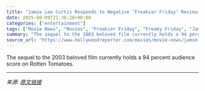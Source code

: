 ```yaml
---
title: "Jamie Lee Curtis Responds to Negative ‘Freakier Friday’ Review: “A Tad Harsh”"
date: 2025-08-09T21:36:28+08:00
categories: ["entertainment"]
tags: ["Movie News", "Movies", "Freakier Friday", "Freaky Friday", "Jamie Lee Curtis", "Lindsay Lohan"]
summary: "The sequel to the 2003 beloved film currently holds a 94 percent audience score on Rotten Tomatoes."
source_url: "https://www.hollywoodreporter.com/movies/movie-news/jamie-lee-curtis-responds-to-harsh-freakier-friday-review-1236340979/"
---
```


The sequel to the 2003 beloved film currently holds a 94 percent audience score on Rotten Tomatoes.

---

*来源: [原文链接](https://www.hollywoodreporter.com/movies/movie-news/jamie-lee-curtis-responds-to-harsh-freakier-friday-review-1236340979/)*
